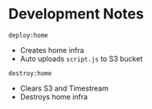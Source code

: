 # Development Notes

`deploy:home`

- Creates home infra
- Auto uploads `script.js` to S3 bucket

`destroy:home`

- Clears S3 and Timestream
- Destroys home infra
